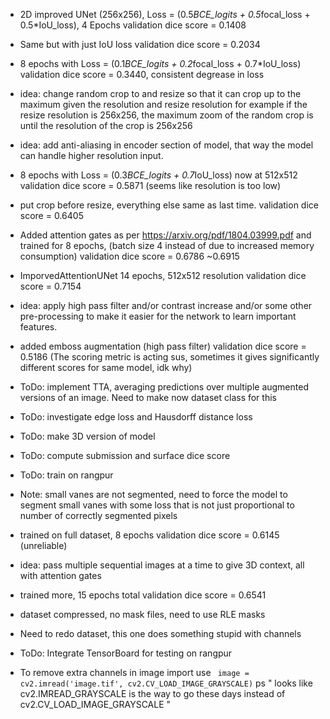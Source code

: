 
* 2D improved UNet (256x256), Loss = (0.5*BCE_logits + 0.5*focal_loss + 0.5*IoU_loss), 4 Epochs
validation dice score = 0.1408

* Same but with just IoU loss
validation dice score = 0.2034

* 8 epochs with Loss = (0.1*BCE_logits + 0.2*focal_loss + 0.7*IoU_loss)
validation dice score = 0.3440, consistent degrease in loss

* idea: change random crop to and resize so that it can crop up to the maximum given the resolution and resize resolution
for example if the resize resolution is 256x256, the maximum zoom of the random crop is until the resolution of the crop
is 256x256

* idea: add anti-aliasing in encoder section of model, that way the model can handle higher resolution input.
* 8 epochs with Loss = (0.3*BCE_logits + 0.7*IoU_loss) now at 512x512
validation dice score = 0.5871 (seems like resolution is too low)

* put crop before resize, everything else same as last time.
validation dice score = 0.6405

* Added attention gates as per https://arxiv.org/pdf/1804.03999.pdf and trained for 8 epochs, (batch size 4 instead of due to increased memory consumption)
validation dice score = 0.6786 ~0.6915

* ImporvedAttentionUNet 14 epochs, 512x512 resolution
validation dice score = 0.7154

* idea: apply high pass filter and/or contrast increase and/or some other pre-processing to make it easier for the network to learn important features.
  
* added emboss augmentation (high pass filter)
validation dice score = 0.5186 (The scoring metric is acting sus, sometimes it gives significantly different scores for same model, idk why)

* ToDo: implement TTA, averaging predictions over multiple augmented versions of an image. Need to make now dataset class for this
* ToDo: investigate edge loss and Hausdorff distance loss
* ToDo: make 3D version of model
* ToDo: compute submission and surface dice score
* ToDo: train on rangpur
* Note: small vanes are not segmented, need to force the model to segment small vanes with some loss that is not just proportional to number of correctly segmented pixels
  
* trained on full dataset, 8 epochs
validation dice score = 0.6145 (unreliable)

* idea: pass multiple sequential images at a time to give 3D context, all with attention gates 
* trained more, 15 epochs total
validation dice score = 0.6541

* dataset compressed, no mask files, need to use RLE masks
* Need to redo dataset, this one does something stupid with channels
* ToDo: Integrate TensorBoard for testing on rangpur
* To remove extra channels in image import use ` image = cv2.imread('image.tif', cv2.CV_LOAD_IMAGE_GRAYSCALE)` ps " looks like cv2.IMREAD_GRAYSCALE is the way to go these days instead of cv2.CV_LOAD_IMAGE_GRAYSCALE "
